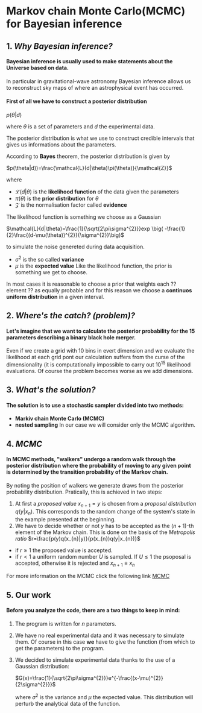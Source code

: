 # Markov chain Monte Carlo(MCMC) for Bayesian inference 
## 1. *Why Bayesian inference?*
#### Bayesian inference is usually used to make statements about the Universe based on data. 
In particular in gravitational-wave astronomy Bayesian inference allows us to reconstruct sky maps of where an astrophysical event has occurred. 
#### First of all we have to construct a posterior distribution 
$p(\theta |d)$

where $\theta$ is a set of parameters and $d$ the experimental data.

The posterior distribution is what we use to construct credible intervals that gives us informations about the parameters.

According to **Bayes** theorem, the posterior distribution is given by

$p(\theta|d))=\frac{\mathcal{L}(d|\theta)\pi(\theta)}{\mathcal{Z}}$

where 

* $\mathcal{L}(d|\theta)$ is the **likelihood function** of the data given the parameters
* $\pi(\theta)$ is the **prior distribution** for $\theta$
* $\mathcal{Z}$ is the normalisation factor called **evidence**

The likelihood function is something we choose as a Gaussian

$\mathcal{L}(d|\theta)=\frac{1}{\sqrt{2\pi\sigma^{2}}}exp \big( -\frac{1}{2}\frac{(d-\mu(\theta))^{2}}{\sigma^{2}}\big)$

to simulate the noise genereted during data acquisition.
* $\sigma^{2}$ is the so called **variance**
* $\mu$ is the **expected value**
Like the likelihood function, the prior is something we get to choose. 

In most cases it is reasonable to choose a prior that weights each ?? element ??  as equally probable and for this reason we choose a **continuos uniform distribution** in a given interval. 
## 2. *Where's the catch? (problem)?*
#### Let's imagine that we want to calculate the posterior probability for the 15 parameters describing a binary black hole merger.
Even if we create a grid with 10 bins in evert dimension and we evaluate the likelihood at each grid pont our calculation suffers from the curse of the dimensionality (it is computationally impossible to carry out $10^{15}$ likelihood evaluations. 
Of course the problem becomes worse as we add dimensions. 
## 3. *What's the solution?*
#### The solution is to use a **stochastic sampler** divided into two methods: 
* **Markiv chain Monte Carlo (MCMC)** 
* **nested sampling**
In our case we will consider only the MCMC algorithm. 
## 4. *MCMC*
####  In MCMC methods, "walkers" undergo a **random walk** through the posterior distribution where the probability of moving to any given point is determined by the transition probability of the Markov chain.
By noting the position of walkers we generate draws from the posterior probability distribution.
Pratically, this is achieved in two steps:
1. At first a *proposed value* $x_{n+1}=y$ is chosen from a *proposal distribution* $q(y|x_{n})$. This corresponds to the random change of the system's state in the example presented at the beginning. 
2. We have to decide whether or not $y$ has to be accepted as the $(n+1)$-th element of the Markov chain. 
This is done on the basis of the *Metropolis ratio*
$r=\frac{p(y)q(x_{n}|y)}{p(x_{n})q(y|x_{n})}$ 
  * if $r\geq 1$ the proposed value is accepted. 
  * if $r\lt 1$ a uniform random number $U$ is sampled. If $U\leq 1$ the psoposal is accepted, otherwise it is rejected and $x_{n+1}\equiv x_{n}$

For more information on the MCMC click the following link [MCMC](https://www.google.com/url?sa=t&rct=j&q=&esrc=s&source=web&cd=&ved=2ahUKEwiym7Xg2Lf6AhXJvKQKHZFgDskQFnoECB8QAQ&url=https%3A%2F%2Farxiv.org%2Fpdf%2F1909.12313&usg=AOvVaw3NXVML5qyA2WoXTM2zVW48)

## 5. Our work
#### Before you analyze the code, there are a two things to keep in mind:
1. The program is written for $n$ parameters.
2. We have no real experimental data and it was necessary to simulate them. 
Of course in this case **we** have to give the function (from which to get the parameters) to the program.

3. We decided to simulate experimental data thanks to the use of a Gaussian distribution: 

   $G(x)=\frac{1}{\sqrt{2\pi\sigma^{2}}}e^{-\frac{(x-\mu)^{2}}{2\sigma^{2}}}$ 

   where $\sigma^{2}$ is the variance and $\mu$ the expected value.
   This distribution will perturb the analytical data of the function.











